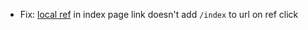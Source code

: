 * Fix: [local ref](flow/page-references#links-links-to-subsection) in index page link doesn't add `/index` to url on ref click